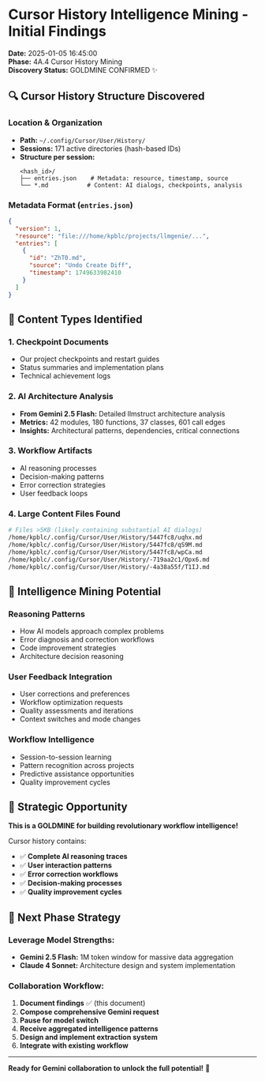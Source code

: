 # Cursor History Intelligence Mining - Initial Findings
**Date:** 2025-01-05 16:45:00  
**Phase:** 4A.4 Cursor History Mining  
**Discovery Status:** GOLDMINE CONFIRMED ✨

## 🔍 **Cursor History Structure Discovered**

### **Location & Organization**
- **Path:** `~/.config/Cursor/User/History/`
- **Sessions:** 171 active directories (hash-based IDs)
- **Structure per session:**
  ```
  <hash_id>/
  ├── entries.json    # Metadata: resource, timestamp, source
  └── *.md           # Content: AI dialogs, checkpoints, analysis
  ```

### **Metadata Format** (`entries.json`)
```json
{
  "version": 1,
  "resource": "file:///home/kpblc/projects/llmgenie/...",
  "entries": [
    {
      "id": "ZhT0.md",
      "source": "Undo Create Diff", 
      "timestamp": 1749633982410
    }
  ]
}
```

## 💎 **Content Types Identified**

### 1. **Checkpoint Documents**
- Our project checkpoints and restart guides
- Status summaries and implementation plans
- Technical achievement logs

### 2. **AI Architecture Analysis** 
- **From Gemini 2.5 Flash:** Detailed llmstruct architecture analysis
- **Metrics:** 42 modules, 180 functions, 37 classes, 601 call edges
- **Insights:** Architectural patterns, dependencies, critical connections

### 3. **Workflow Artifacts**
- AI reasoning processes
- Decision-making patterns  
- Error correction strategies
- User feedback loops

### 4. **Large Content Files Found**
```bash
# Files >5KB (likely containing substantial AI dialogs)
/home/kpblc/.config/Cursor/User/History/5447fc8/uqhx.md
/home/kpblc/.config/Cursor/User/History/5447fc8/qS9M.md
/home/kpblc/.config/Cursor/User/History/5447fc8/wpCa.md
/home/kpblc/.config/Cursor/User/History/-719aa2c1/Opx6.md
/home/kpblc/.config/Cursor/User/History/-4a38a55f/T1IJ.md
```

## 🎯 **Intelligence Mining Potential**

### **Reasoning Patterns**
- How AI models approach complex problems
- Error diagnosis and correction workflows
- Code improvement strategies
- Architecture decision reasoning

### **User Feedback Integration**
- User corrections and preferences
- Workflow optimization requests  
- Quality assessments and iterations
- Context switches and mode changes

### **Workflow Intelligence**
- Session-to-session learning
- Pattern recognition across projects
- Predictive assistance opportunities
- Quality improvement cycles

## 🚀 **Strategic Opportunity**

**This is a GOLDMINE for building revolutionary workflow intelligence!**

Cursor history contains:
- ✅ **Complete AI reasoning traces**
- ✅ **User interaction patterns** 
- ✅ **Error correction workflows**
- ✅ **Decision-making processes**
- ✅ **Quality improvement cycles**

## 🎯 **Next Phase Strategy**

### **Leverage Model Strengths:**
- **Gemini 2.5 Flash:** 1M token window for massive data aggregation
- **Claude 4 Sonnet:** Architecture design and system implementation

### **Collaboration Workflow:**
1. **Document findings** ✅ (this document)
2. **Compose comprehensive Gemini request** 
3. **Pause for model switch**
4. **Receive aggregated intelligence patterns**
5. **Design and implement extraction system**
6. **Integrate with existing workflow**

---

**Ready for Gemini collaboration to unlock the full potential!** 🌟 
